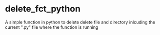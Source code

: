 # delete_fct_python
A simple function  in python to delete delete file and directory inlcuding the current ".py" file where the function is running
